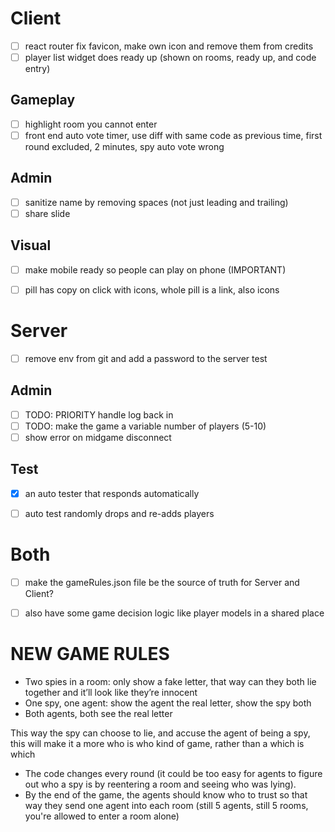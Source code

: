
# Client

- [ ] react router fix favicon, make own icon and remove them from credits
- [ ] player list widget does ready up (shown on rooms, ready up, and code entry)

## Gameplay

- [ ] highlight room you cannot enter
- [ ] front end auto vote timer, use diff with same code as previous time, first round excluded, 2 minutes, spy auto vote wrong

## Admin
- [ ] sanitize name by removing spaces (not just leading and trailing)
- [ ] share slide

## Visual

- [ ] make mobile ready so people can play on phone (IMPORTANT)
- [ ] pill has copy on click with icons, whole pill is a link, also icons



# Server

- [ ] remove env from git and add a password to the server test

## Admin
- [ ] TODO: PRIORITY handle log back in
- [ ] TODO: make the game a variable number of players (5-10)
- [ ] show error on midgame disconnect

## Test
- [x] an auto tester that responds automatically
- [ ] auto test randomly drops and re-adds players



# Both
- [ ] make the gameRules.json file be the source of truth for Server and Client?
- [ ] also have some game decision logic like player models in a shared place



# NEW GAME RULES

- Two spies in a room: only show a fake letter, that way can they both lie together and it’ll look like they’re innocent
- One spy, one agent: show the agent the real letter, show the spy both
- Both agents, both see the real letter

This way the spy can choose to lie, and accuse the agent of being a spy, this will make it a more who is who kind of game, rather than a which is which

- The code changes every round (it could be too easy for agents to figure out who a spy is by reentering a room and seeing who was lying). 
- By the end of the game, the agents should know who to trust so that way they send one agent into each room (still 5 agents, still 5 rooms, you're allowed to enter a room alone)


